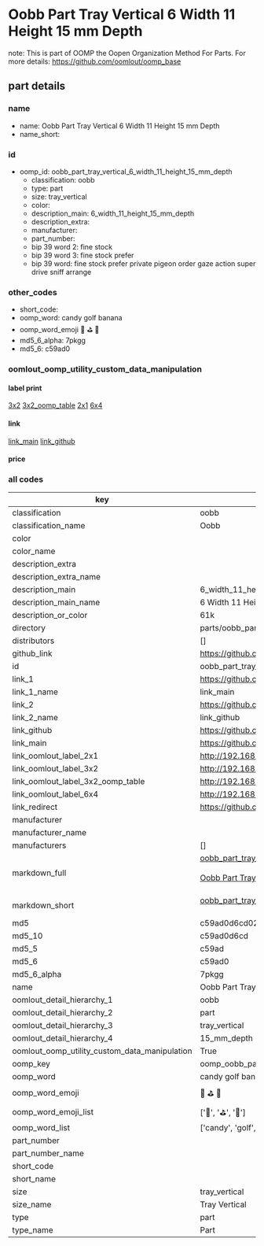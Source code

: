 # Oobb Part Tray Vertical 6 Width 11 Height 15 mm Depth  

note: This is part of OOMP the Oopen Organization Method For Parts. For more details: https://github.com/oomlout/oomp_base

##  part details
  







### name
* name: Oobb Part Tray Vertical 6 Width 11 Height 15 mm Depth
* name_short: 
### id
* oomp_id: oobb_part_tray_vertical_6_width_11_height_15_mm_depth
  * classification: oobb
  * type: part
  * size: tray_vertical
  * color: 
  * description_main: 6_width_11_height_15_mm_depth
  * description_extra: 
  * manufacturer: 
  * part_number: 
  * bip 39 word 2: fine stock
  * bip 39 word 3: fine stock prefer
  * bip 39 word: fine stock prefer private pigeon order gaze action super drive sniff arrange

### other_codes
* short_code: 
* oomp_word: candy golf banana
* oomp_word_emoji :candy: :golf: :banana:
* md5_6_alpha: 7pkgg
* md5_6: c59ad0






### oomlout_oomp_utility_custom_data_manipulation
#### label print
[3x2](http://192.168.1.245:1112/?label=oomp%207pkgg)
[3x2_oomp_table](http://192.168.1.108:1112/?label=oomp%207pkgg)
[2x1](http://192.168.1.242:1112/?label=oomp%207pkgg)
[6x4](http://192.168.1.55:1112/?label=oomp%207pkgg)    

#### link

[link_main](https://github.com/oomlout/oomlout_oomp_version_1_messy/tree/main/parts/oobb_part_tray_vertical_6_width_11_height_15_mm_depth) [link_github](https://github.com/oomlout/oomlout_oomp_version_1_messy/tree/main/parts/oobb_part_tray_vertical_6_width_11_height_15_mm_depth)                             

#### price







### all codes 
| key | value |  
| --- | --- |  
| classification | oobb |  
| classification_name | Oobb |  
| color |  |  
| color_name |  |  
| description_extra |  |  
| description_extra_name |  |  
| description_main | 6_width_11_height_15_mm_depth |  
| description_main_name | 6 Width 11 Height 15 mm Depth |  
| description_or_color | 61k |  
| directory | parts/oobb_part_tray_vertical_6_width_11_height_15_mm_depth |  
| distributors | [] |  
| github_link | https://github.com/oomlout/oomlout_oomp_part_src/tree/main/parts/oobb_part_tray_vertical_6_width_11_height_15_mm_depth |  
| id | oobb_part_tray_vertical_6_width_11_height_15_mm_depth |  
| link_1 | https://github.com/oomlout/oomlout_oomp_version_1_messy/tree/main/parts/oobb_part_tray_vertical_6_width_11_height_15_mm_depth |  
| link_1_name | link_main |  
| link_2 | https://github.com/oomlout/oomlout_oomp_version_1_messy/tree/main/parts/oobb_part_tray_vertical_6_width_11_height_15_mm_depth |  
| link_2_name | link_github |  
| link_github | https://github.com/oomlout/oomlout_oomp_version_1_messy/tree/main/parts/oobb_part_tray_vertical_6_width_11_height_15_mm_depth |  
| link_main | https://github.com/oomlout/oomlout_oomp_version_1_messy/tree/main/parts/oobb_part_tray_vertical_6_width_11_height_15_mm_depth |  
| link_oomlout_label_2x1 | http://192.168.1.242:1112/?label=oomp%207pkgg |  
| link_oomlout_label_3x2 | http://192.168.1.245:1112/?label=oomp%207pkgg |  
| link_oomlout_label_3x2_oomp_table | http://192.168.1.108:1112/?label=oomp%207pkgg |  
| link_oomlout_label_6x4 | http://192.168.1.55:1112/?label=oomp%207pkgg |  
| link_redirect | https://github.com/oomlout/oomlout_oomp_version_1_messy/tree/main/parts/oobb_part_tray_vertical_6_width_11_height_15_mm_depth |  
| manufacturer |  |  
| manufacturer_name |  |  
| manufacturers | [] |  
| markdown_full | [oobb_part_tray_vertical_6_width_11_height_15_mm_depth](none)<br>[](none)<br>[Oobb Part Tray Vertical 6 Width 11 Height 15 Mm Depth](none)<br><br> |  
| markdown_short | [oobb_part_tray_vertical_6_width_11_height_15_mm_depth](none)<br><br> |  
| md5 | c59ad0d6cd028c1670d25ab353b582b6 |  
| md5_10 | c59ad0d6cd |  
| md5_5 | c59ad |  
| md5_6 | c59ad0 |  
| md5_6_alpha | 7pkgg |  
| name | Oobb Part Tray Vertical 6 Width 11 Height 15 mm Depth |  
| oomlout_detail_hierarchy_1 | oobb |  
| oomlout_detail_hierarchy_2 | part |  
| oomlout_detail_hierarchy_3 | tray_vertical |  
| oomlout_detail_hierarchy_4 | 15_mm_depth |  
| oomlout_oomp_utility_custom_data_manipulation | True |  
| oomp_key | oomp_oobb_part_tray_vertical_6_width_11_height_15_mm_depth |  
| oomp_word | candy golf banana |  
| oomp_word_emoji | :candy: :golf: :banana: |  
| oomp_word_emoji_list | [':candy:', ':golf:', ':banana:'] |  
| oomp_word_list | ['candy', 'golf', 'banana'] |  
| part_number |  |  
| part_number_name |  |  
| short_code |  |  
| short_name |  |  
| size | tray_vertical |  
| size_name | Tray Vertical |  
| type | part |  
| type_name | Part |  
